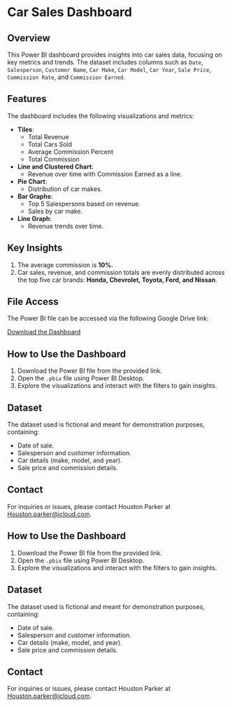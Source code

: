 # Car Sales Dashboard

## Overview
This Power BI dashboard provides insights into car sales data, focusing on key metrics and trends. The dataset includes columns such as `Date`, `Salesperson`, `Customer Name`, `Car Make`, `Car Model`, `Car Year`, `Sale Price`, `Commission Rate`, and `Commission Earned`.

## Features
The dashboard includes the following visualizations and metrics:
- **Tiles**:
  - Total Revenue
  - Total Cars Sold
  - Average Commission Percent
  - Total Commission
- **Line and Clustered Chart**:
  - Revenue over time with Commission Earned as a line.
- **Pie Chart**:
  - Distribution of car makes.
- **Bar Graphs**:
  - Top 5 Salespersons based on revenue.
  - Sales by car make.
- **Line Graph**:
  - Revenue trends over time.

## Key Insights
1. The average commission is **10%**.
2. Car sales, revenue, and commission totals are evenly distributed across the top five car brands: **Honda, Chevrolet, Toyota, Ford, and Nissan**.

## File Access
The Power BI file can be accessed via the following Google Drive link:

[Download the Dashboard](https://drive.google.com/file/d/16HiPgp-CYvNwYWihH3W_T8o-Xo8QiUng/view?usp=drive_link)

## How to Use the Dashboard
1. Download the Power BI file from the provided link.
2. Open the `.pbix` file using Power BI Desktop.
3. Explore the visualizations and interact with the filters to gain insights.

## Dataset
The dataset used is fictional and meant for demonstration purposes, containing:
- Date of sale.
- Salesperson and customer information.
- Car details (make, model, and year).
- Sale price and commission details.

## Contact
For inquiries or issues, please contact Houston Parker at Houston.parker@icloud.com.

## How to Use the Dashboard
1. Download the Power BI file from the provided link.
2. Open the `.pbix` file using Power BI Desktop.
3. Explore the visualizations and interact with the filters to gain insights.

## Dataset
The dataset used is fictional and meant for demonstration purposes, containing:
- Date of sale.
- Salesperson and customer information.
- Car details (make, model, and year).
- Sale price and commission details.

## Contact
For inquiries or issues, please contact Houston Parker at Houston.parker@icloud.com.
